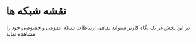 # نقشه شبکه ها

در [این بخش](https://panel.virakcloud.com/instances/network/network-map) در یک نگاه کاربر میتواند تمامی ارتباطات شبکه عمومی و خصوصی خود را مشاهده نماید

<DarkModeImage
  dark-src="/images/guides/fa/dark/networks/Net-map.png"
  light-src="/images/guides/fa/light/networks/Net-map.png"
  alt="Network Map"
/>
